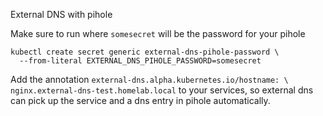 External DNS with pihole

Make sure to run where `somesecret` will be the password for your pihole
```
kubectl create secret generic external-dns-pihole-password \
  --from-literal EXTERNAL_DNS_PIHOLE_PASSWORD=somesecret
```

Add the annotation `external-dns.alpha.kubernetes.io/hostname:
\ nginx.external-dns-test.homelab.local` to your services, so external dns can
pick up the service and a dns entry in pihole automatically.
